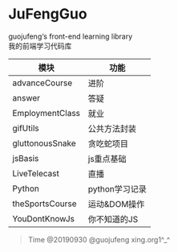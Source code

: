 # JuFengGuo
guojufeng‘s front-end learning library  
我的前端学习代码库

模块 | 功能 | 
-- | -- |
advanceCourse | 进阶
answer | 答疑
EmploymentClass | 就业
gifUtils | 公共方法封装
gluttonousSnake | 贪吃蛇项目
jsBasis | js重点基础
LiveTelecast | 直播
Python | python学习记录
theSportsCourse | 运动&DOM操作
YouDontKnowJs | 你不知道的JS

> Time @20190930 @guojufeng xing.org1^_^